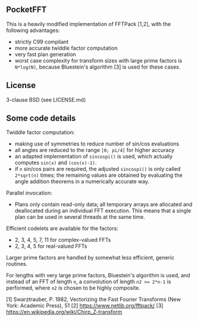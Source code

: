 PocketFFT
---------

This is a heavily modified implementation of FFTPack [1,2], with the following
advantages:

- strictly C99 compliant
- more accurate twiddle factor computation
- very fast plan generation
- worst case complexity for transform sizes with large prime factors is
  `N*log(N)`, because Bluestein's algorithm [3] is used for these cases.

License
-------

3-clause BSD (see LICENSE.md)


Some code details
-----------------

Twiddle factor computation:

- making use of symmetries to reduce number of sin/cos evaluations
- all angles are reduced to the range `[0; pi/4]` for higher accuracy
- an adapted implementation of `sincospi()` is used, which actually computes
  `sin(x)` and `(cos(x)-1)`.
- if `n` sin/cos pairs are required, the adjusted `sincospi()` is only called
  `2*sqrt(n)` times; the remaining values are obtained by evaluating the
  angle addition theorems in a numerically accurate way.

Parallel invocation:

- Plans only contain read-only data; all temporary arrays are allocated and
  deallocated during an individual FFT execution. This means that a single plan
  can be used in several threads at the same time.

Efficient codelets are available for the factors:

- 2, 3, 4, 5, 7, 11 for complex-valued FFTs
- 2, 3, 4, 5 for real-valued FFTs

Larger prime factors are handled by somewhat less efficient, generic routines.

For lengths with very large prime factors, Bluestein's algorithm is used, and
instead of an FFT of length `n`, a convolution of length `n2 >= 2*n-1`
is performed, where `n2` is chosen to be highly composite.


[1] Swarztrauber, P. 1982, Vectorizing the Fast Fourier Transforms
    (New York: Academic Press), 51
[2] https://www.netlib.org/fftpack/
[3] https://en.wikipedia.org/wiki/Chirp_Z-transform
